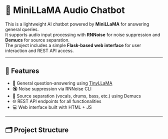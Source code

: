 # 🧠 MiniLLaMA Audio Chatbot

This is a lightweight AI chatbot powered by **MiniLLaMA** for answering general queries.  
It supports audio input processing with **RNNoise** for noise suppression and **Demucs** for source separation.  
The project includes a simple **Flask-based web interface** for user interaction and REST API access.

---

## 🚀 Features

- 🤖 General question-answering using [TinyLLaMA](https://huggingface.co/TinyLlama/TinyLlama-1.1B-Chat-v1.0)
- 🔇 Noise suppression via RNNoise CLI
- 🎵 Source separation (vocals, drums, bass, etc.) using Demucs
- 🌐 REST API endpoints for all functionalities
- 💻 Web interface built with HTML + JS

---

## 🗂️ Project Structure


